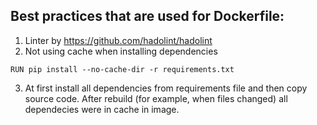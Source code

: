 ## Best practices that are used for Dockerfile:
1. Linter by https://github.com/hadolint/hadolint
2. Not using cache when installing dependencies
```
RUN pip install --no-cache-dir -r requirements.txt
```
3. At first install all dependencies from requirements file and then copy source code. After rebuild (for example, when files changed) all dependecies were in cache in image. 
